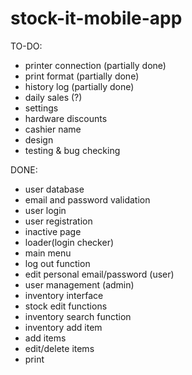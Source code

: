 # stock-it-mobile-app

TO-DO: <br>
- printer connection (partially done)
- print format (partially done)
- history log (partially done)
- daily sales (?)
- settings
- hardware discounts
- cashier name
- design
- testing & bug checking

DONE: <br>
- user database
- email and password validation
- user login
- user registration
- inactive page
- loader(login checker)
- main menu
- log out function
- edit personal email/password (user)
- user management (admin)
- inventory interface
- stock edit functions
- inventory search function
- inventory add item
- add items
- edit/delete items
- print
